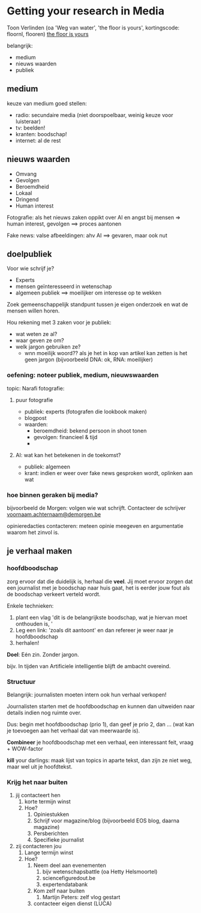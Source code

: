 # Getting your research in Media

Toon Verlinden (oa 'Weg van water', 'the floor is yours', kortingscode: floornl, flooren) [the floor is yours](https://thefloorisyours.be/nl/)

belangrijk:
- medium
- nieuws waarden
- publiek

## medium

keuze van medium goed stellen:

- radio: secundaire media (niet doorspoelbaar, weinig keuze voor luisteraar)
- tv: beelden!
- kranten: boodschap!
- internet: al de rest

## nieuws waarden

- Omvang
- Gevolgen
- Beroemdheid
- Lokaal
- Dringend
- Human interest

Fotografie: 
als het nieuws zaken oppikt over AI en angst bij mensen => human interest, gevolgen ==> proces aantonen

Fake news: valse afbeeldingen: ahv AI ==> gevaren, maar ook nut

## doelpubliek

Voor wie schrijf je? 
- Experts
- mensen geïnteresseerd in wetenschap
- algemeen publiek ==> moeilijker om interesse op te wekken

Zoek gemeenschappelijk standpunt tussen je eigen onderzoek en wat de mensen willen horen.

Hou rekening met 3 zaken voor je publiek:
- wat weten ze al?
- waar geven ze om?
- welk jargon gebruiken ze?
  - wnn moeilijk woord?? als je het in kop van artikel kan zetten is het geen jargon (bijvoorbeeld DNA: ok, RNA: moeilijker)

### oefening: noteer publiek, medium, nieuwswaarden

topic: Narafi fotografie:

1. puur fotografie
   - publiek: experts (fotografen die lookbook maken)
   - blogpost
   - waarden:
     - beroemdheid: bekend persoon in shoot tonen
     - gevolgen: financieel & tijd
     - 


2. AI: wat kan het betekenen in de toekomst?
   - publiek: algemeen
   - krant: indien er weer over fake news gesproken wordt, oplinken aan wat 

### hoe binnen geraken bij media?

bijvoorbeeld de Morgen: volgen wie wat schrijft. Contacteer de schrijver voornaam.achternaam@demorgen.be  

opinieredacties contacteren: meteen opinie meegeven en argumentatie waarom het zinvol is.

## je verhaal maken

### hoofdboodschap

zorg ervoor dat die duidelijk is, herhaal die **veel**. Jij moet ervoor zorgen dat een journalist met je boodschap naar huis gaat, het is eerder jouw fout als de boodschap verkeert verteld wordt.

Enkele technieken:
1. plant een vlag 'dit is de belangrijkste boodschap, wat je hiervan moet onthouden is, '
2. Leg een link: 'zoals dit aantoont' en dan refereer je weer naar je hoofdboodschap
3. herhalen!

**Doel**: Eén zin. Zonder jargon.

bijv. In tijden van Artificiele intelligentie blijft de ambacht overeind.

### Structuur

Belangrijk: journalisten moeten intern ook hun verhaal verkopen!

Journalisten starten met de hoofdboodschap en kunnen dan uitweiden naar details indien nog ruimte over.

Dus: begin met hoofdboodschap (prio 1), dan geef je prio 2, dan ... (wat kan je toevoegen aan het verhaal dat van meerwaarde is).

**Combineer** je hoofdboodschap met een verhaal, een interessant feit, vraag + WOW-factor

**kill** your darlings: maak lijst van topics in aparte tekst, dan zijn ze niet weg, maar wel uit je hoofdtekst.

### Krijg het naar buiten

1. jij contacteert hen
   1. korte termijn winst
   2. Hoe?
      1. Opiniestukken
      2. Schrijf voor magazine/blog (bijvoorbeeld EOS blog, daarna magazine)
      3. Persberichten
      4. Specifieke journalist
2. zij contacteren jou
   1. Lange termijn winst
   2. Hoe?
      1. Neem deel aan evenementen
         1. bijv wetenschapsbattle (oa Hetty Helsmoortel)
         2. sciencefiguredout.be
         3. expertendatabank
      2. Kom zelf naar buiten
         1. Martijn Peters: zelf vlog gestart
      3. contacteer eigen dienst (LUCA)
